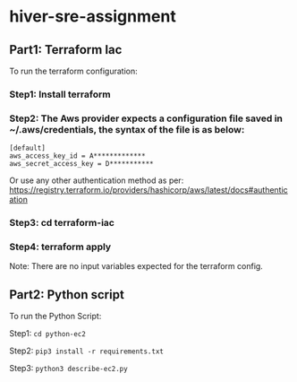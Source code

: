 # hiver-sre-assignment

## Part1: Terraform Iac

To run the terraform configuration:

### Step1: Install terraform

### Step2: The Aws provider expects a configuration file saved in ~/.aws/credentials, the syntax of the file is as below:
```
[default]
aws_access_key_id = A*************
aws_secret_access_key = D***********
```

Or use any other authentication method as per: https://registry.terraform.io/providers/hashicorp/aws/latest/docs#authentication

### Step3: cd terraform-iac

### Step4: terraform apply

Note: There are no input variables expected for the terraform config.


## Part2: Python script

To run the Python Script:

Step1: `cd python-ec2`

Step2: `pip3 install -r requirements.txt`

Step3: `python3 describe-ec2.py`
